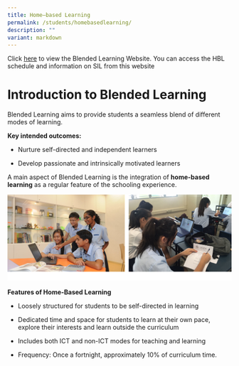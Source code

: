 ```yaml
---
title: Home–based Learning
permalink: /students/homebasedlearning/
description: ""
variant: markdown
---
```

Click [here](go.gov.sg/nvbl) to view the Blended Learning Website. You can access the HBL schedule and information on SIL from this website
# **Introduction to Blended Learning**
Blended Learning aims to provide students a seamless blend of different modes of learning.

**Key intended outcomes:**

*   Nurture self-directed and independent learners
    
*   Develop passionate and intrinsically motivated learners

A main aspect of Blended Learning is the integration of **home-based learning** as a regular feature of the schooling experience.

![](/images/ICT1.png)

**Features of Home-Based Learning**

*   Loosely structured for students to be self-directed in learning
    
*   Dedicated time and space for students to learn at their own pace, explore their interests and learn outside the curriculum
    
*   Includes both ICT and non-ICT modes for teaching and learning
    
*   Frequency: Once a fortnight, approximately 10% of curriculum time.

